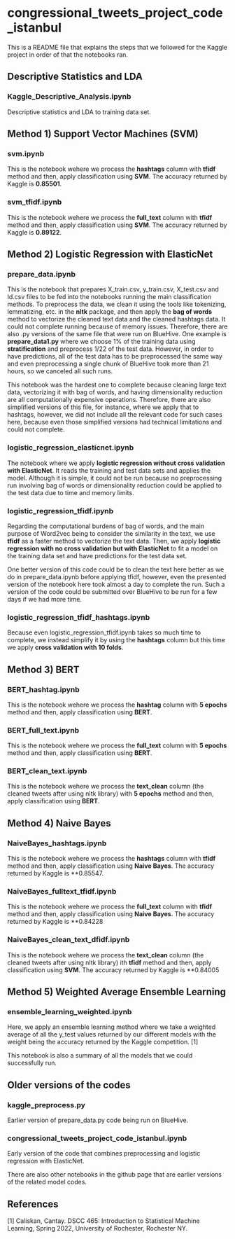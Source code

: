 # congressional_tweets_project_code_istanbul

This is a README file that explains the steps that we followed for the Kaggle project in order of that the notebooks ran.

## Descriptive Statistics and LDA

### Kaggle_Descriptive_Analysis.ipynb

Descriptive statistics and LDA to training data set.

## Method 1) Support Vector Machines (SVM)

### svm.ipynb

This is the notebook wehere we process the **hashtags** column with **tfidf** method and then, apply classification using **SVM**. The accuracy returned by Kaggle is **0.85501**.

### svm_tfidf.ipynb

This is the notebook wehere we process the **full_text** column with **tfidf** method and then, apply classification using **SVM**. The accuracy returned by Kaggle is **0.89122**.

## Method 2) Logistic Regression with ElasticNet

### prepare_data.ipynb

This is the notebook that prepares X_train.csv, y_train.csv, X_test.csv and Id.csv files to be fed into the notebooks running the main classification methods. To preprocess the data, we clean it using the tools like tokenizing, lemmatizing, etc. in the **nltk** package, and then apply the **bag of words** method to vectorize the cleaned text data and the cleaned hashtags data. It could not complete running because of memory issues. Therefore, there are also .py versions of the same file that were run on BlueHive. One example is **prepare_data1.py** where we choose 1% of the training data using **stratification** and preprocess 1/22 of the test data. However, in order to have predictions, all of the test data has to be preprocessed the same way and even preprocessing a single chunk of BlueHive took more than 21 hours, so we canceled all such runs. 

This notebook was the hardest one to complete because cleaning large text data, vectorizing it with bag of words, and having dimensionality reduction are all computationally expensive operations. Therefore, there are also simplified versions of this file, for instance, where we apply that to hashtags, however, we did not include all the relevant code for such cases here, because even those simplified versions had technical limitations and could not complete.

### logistic_regression_elasticnet.ipynb

The notebook where we apply **logistic regression without cross validation with ElasticNet**. It reads the training and test data sets and applies the model. Although it is simple, it could not be run because no preprocessing run involving bag of words or dimensionality reduction could be applied to the test data due to time and memory limits.

### logistic_regression_tfidf.ipynb

Regarding the computational burdens of bag of words, and the main purpose of Word2vec being to consider the similarity in the text, we use **tfidf** as a faster method to vectorize the text data. Then, we apply **logistic regression with no cross validation but with ElasticNet** to fit a model on the training data set and have predictions for the test data set. 

One better version of this code could be to clean the text here better as we do in prepare_data.ipynb before applying tfidf, however, even the presented version of the notebook here took almost a day to complete the run. Such a version of the code could be submitted over BlueHive to be run for a few days if we had more time.

### logistic_regression_tfidf_hashtags.ipynb

Because even logistic_regression_tfidf.ipynb takes so much time to complete, we instead simplify it by using the **hashtags** column but this time we apply **cross validation with 10 folds**.

## Method 3) BERT

### BERT_hashtag.ipynb

This is the notebook wehere we process the **hashtag** column with **5 epochs** method and then, apply classification using **BERT**. 

### BERT_full_text.ipynb

This is the notebook wehere we process the **full_text** column with **5 epochs** method and then, apply classification using **BERT**. 

### BERT_clean_text.ipynb

This is the notebook wehere we process the **text_clean** column (the cleaned tweets after using nltk library) with **5 epochs** method and then, apply classification using **BERT**. 


## Method 4) Naive Bayes

### NaiveBayes_hashtags.ipynb

This is the notebook wehere we process the **hashtags** column with **tfidf** method and then, apply classification using **Naive Bayes**. The accuracy returned by Kaggle is **0.85547.

### NaiveBayes_fulltext_tfidf.ipynb

This is the notebook wehere we process the **full_text** column with **tfidf** method and then, apply classification using **Naive Bayes**. The accuracy returned by Kaggle is **0.84228

### NaiveBayes_clean_text_dfidf.ipynb

This is the notebook wehere we process the **text_clean** column (the cleaned tweets after using nltk library) ith **tfidf** method and then, apply classification using **SVM**. The accuracy returned by Kaggle is **0.84005


## Method 5) Weighted Average Ensemble Learning

### ensemble_learning_weighted.ipynb

Here, we apply an ensemble learning method where we take a weighted average of all the y_test values returned by our different models with the weight being the accuracy returned by the Kaggle competition. [1]

This notebook is also a summary of all the models that we could successfully run.

## Older versions of the codes

### kaggle_preprocess.py

Earlier version of prepare_data.py code being run on BlueHive.

### congressional_tweets_project_code_istanbul.ipynb

Early version of the code that combines preprocessing and logistic regression with ElasticNet.

There are also other notebooks in the github page that are earlier versions of the related model codes.

## References

[1] Caliskan, Cantay. DSCC 465: Introduction to Statistical Machine Learning, Spring 2022, University of Rochester, Rochester NY.
